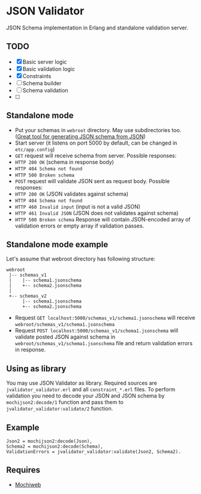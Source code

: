 # JSON Validator
JSON Schema implementation in Erlang and standalone validation server.

## TODO
- [x] Basic server logic
- [x] Basic validation logic
- [x] Constraints
- [ ] Schema builder
- [ ] Schema validation
- [ ]  

## Standalone mode
* Put your schemas in `webroot` directory. May use subdirectories too. 
([Great tool for generating JSON schema from JSON](http://www.jsonschema.net/))
* Start server (it listens on port 5000 by default, can be changed in `etc/app.config`)
* `GET` request will receive schema from server. Possible responses:
 * `HTTP 200 OK` (schema in response body)
 * `HTTP 404 Schema not found`
 * `HTTP 500 Broken schema`
* `POST` request will validate JSON sent as request body. Possible responses:
 * `HTTP 200 OK` (JSON validates against schema)
 * `HTTP 404 Schema not found`
 * `HTTP 460 Invalid input` (input is not a valid JSON)
 * `HTTP 461 Invalid JSON` (JSON does not validates against schema)
 * `HTTP 500 Broken schema`
Response will contain JSON-encoded array of validation errors or empty array if validation passes.

## Standalone mode example
Let's assume that webroot directory has following structure:

    webroot
     |-- schemas_v1
     |    |-- schema1.jsonschema
     |    +-- schema2.jsonschema
     |
     +-- schemas_v2
          |-- schema1.jsonschema
          +-- schema2.jsonschema

* Request `GET localhost:5000/schemas_v1/schema1.jsonschema` will receive `webroot/schemas_v1/schema1.jsonschema`
* Request `POST localhost:5000/schemas_v1/schema1.jsonschema` will validate posted JSON against schema
in `webroot/schemas_v1/schema1.jsonschema` file and return validation errors in response.

## Using as library
You may use JSON Validator as library. Required sources are `jvalidator_validator.erl` and all `constraint_*.erl` files.
To perform validation you need to decode your JSON and JSON schema by `mochijson2:decode/1` function 
and pass them to `jvalidator_validator:validate/2` function.

## Example

    Json2 = mochijson2:decode(Json),
    Schema2 = mochijson2:decode(Schema),
    ValidationErrors = jvalidator_validator:validate(Json2, Schema2).

## Requires
* [Mochiweb](https://github.com/mochi/mochiweb)
